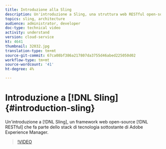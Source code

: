 ```yaml
---
title: Introduzione alla Sling
description: Un'introduzione a Sling, una struttura web RESTful open-source che fa parte di uno stack di tecnologia sottostante Adobe Experience Manager.
topics: sling, architecture
audience: administrator, developer
doc-type: technical video
activity: understand
version: cloud-service
kt: 4641
thumbnail: 32032.jpg
translation-type: tm+mt
source-git-commit: 67ca08bf386a217807da3755d46abed225050d02
workflow-type: tm+mt
source-wordcount: '41'
ht-degree: 4%

---
```



# Introduzione a [!DNL Sling] {#introduction-sling}

Un&#39;introduzione a [!DNL Sling], un framework web open-source [!DNL RESTful] che fa parte dello stack di tecnologia sottostante di Adobe Experience Manager.

>[!VIDEO](https://video.tv.adobe.com/v/32032/?quality=12&learn=on)